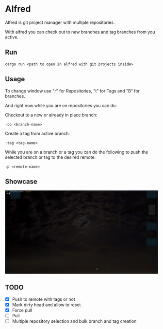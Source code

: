 # Alfred
Alfred is git project manager with multiple repositories.

With alfred you can check out to new branches and tag branches from you active.

## Run
```shell
cargo run <path to open in alfred with git projects inside>
```

## Usage
To change window use "r" for Repositories, "t" for Tags and "B" for branches.

And right now while you are on repositories you can do:

Checkout to a new or already in place branch:
```shell
:co <branch-name>
```

Create a tag from active branch:
```shell
:tag <tag-name>
```

While you are on a branch or a tag you can do the following to push the 
selected branch or tag to the desired remote:
```shell
:p <remote-name>
```

## Showcase
![](alfred.gif)

## TODO
- [X] Push to remote with tags or not
- [X] Mark dirty head and allow to reset
- [X] Force pull
- [ ] Pull
- [ ] Multiple repository selection and bulk branch and tag creation

